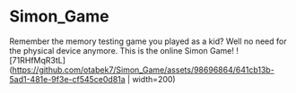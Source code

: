 # Simon_Game
Remember the memory testing game you played as a kid? Well no need for the physical device anymore. This is the online Simon Game! 
![71RHfMqR3tL](https://github.com/otabek7/Simon_Game/assets/98696864/641cb13b-5ad1-481e-9f3e-cf545ce0d81a | width=200)
